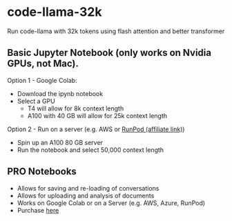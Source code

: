 # code-llama-32k
Run code-llama with 32k tokens using flash attention and better transformer

## Basic Jupyter Notebook (only works on Nvidia GPUs, not Mac).
Option 1 - Google Colab:
- Download the ipynb notebook
- Select a GPU
  - T4 will allow for 8k context length
  - A100 with 40 GB will allow for 25k context length
 
Option 2 - Run on a server (e.g. AWS or [RunPod (affiliate link)](https://tinyurl.com/yjxbdc9w))
- Spin up an A100 80 GB server
- Run the notebook and select 50,000 context length

## PRO Notebooks
- Allows for saving and re-loading of conversations
- Allows for uploading and analysis of documents
- Works on Google Colab or on a Server (e.g. AWS, Azure, RunPod)
- Purchase [here](https://buy.stripe.com/fZe14Q5tP0zpaMUfZi)
